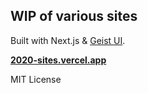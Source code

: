 WIP of various sites
--

Built with Next.js & [Geist UI](https://react.geist-ui.dev/).

[**2020-sites.vercel.app**](https://2020-sites.vercel.app)

MIT License
